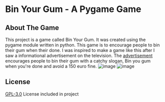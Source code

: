 
# Bin Your Gum - A Pygame Game

## About The Game
This project is a game called Bin Your Gum. It was created using the pygame module written in python. This game is to encourage people to bin their gum when their done. I was inspired to make a game like this after I saw a informational advertisement on the television. The [advertisement](https://www.youtube.com/watch?v=B7bdHYHPKCc) encourages people to bin their gum with a catchy slogan, Bin you gum when you're done and avoid a 150 euro fine.
![image](https://github.com/GC2040/Bin-Your-Gum/assets/132201550/d1cfa199-4c07-4e0d-a7f6-cdc9298ff516)
![image](https://github.com/GC2040/Bin-Your-Gum/assets/132201550/7a25196a-04bb-49c2-b8d2-4b825c50afd7)




## License

[GPL-3.0](https://choosealicense.com/licenses/gpl-3.0/) License included in project

